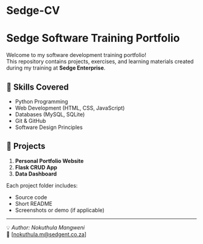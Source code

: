 # Sedge-CV
# Sedge Software Training Portfolio

Welcome to my software development training portfolio!  
This repository contains projects, exercises, and learning materials created during my training at **Sedge Enterprise**.

## 🧠 Skills Covered
- Python Programming
- Web Development (HTML, CSS, JavaScript)
- Databases (MySQL, SQLite)
- Git & GitHub
- Software Design Principles

## 📂 Projects
1. **Personal Portfolio Website**
2. **Flask CRUD App**
3. **Data Dashboard**

Each project folder includes:
- Source code
- Short README
- Screenshots or demo (if applicable)

---

💡 *Author: Nokuthula Mangweni*  
📧 [nokuthula.m@sedgent.co.za]

